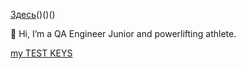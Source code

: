 
[Здесь]()()()()

👋 Hi, I’m a QA Engineer Junior and powerlifting athlete.

[my TEST KEYS](https://docs.google.com/spreadsheets/d/1jJkEP84cPi6hK_71esHM8ktNfoyMZL6aqErAG5z2Twc/edit?usp=sharing)



